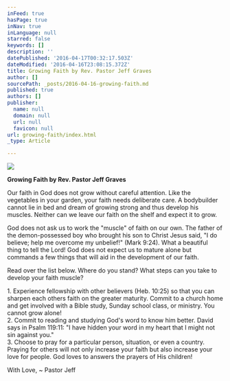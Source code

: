 ```yaml
---
inFeed: true
hasPage: true
inNav: true
inLanguage: null
starred: false
keywords: []
description: ''
datePublished: '2016-04-17T00:32:17.503Z'
dateModified: '2016-04-16T23:08:15.372Z'
title: Growing Faith by Rev. Pastor Jeff Graves
author: []
sourcePath: _posts/2016-04-16-growing-faith.md
published: true
authors: []
publisher:
  name: null
  domain: null
  url: null
  favicon: null
url: growing-faith/index.html
_type: Article

---
```

![](https://the-grid-user-content.s3-us-west-2.amazonaws.com/d4ef2159-1698-4d9a-8dd4-489f92464427.jpg)

**Growing Faith by Rev. Pastor Jeff Graves**

Our faith in God does not grow without careful attention. Like the vegetables in your garden, your faith needs deliberate care. A bodybuilder cannot lie in bed and dream of growing strong and thus develop his muscles. Neither can we leave our faith on the shelf and expect it to grow.

God does not ask us to work the "muscle" of faith on our own. The father of the demon-possessed boy who brought his son to Christ Jesus said, "I do believe; help me overcome my unbelief!" (Mark 9:24). What a beautiful thing to tell the Lord! God does not expect us to mature alone but commands a few things that will aid in the development of our faith.

Read over the list below. Where do you stand? What steps can you take to develop your faith muscle?

1\. Experience fellowship with other believers (Heb. 10:25) so that you can sharpen each others faith on the greater maturity. Commit to a church home and get involved with a Bible study, Sunday school class, or ministry. You cannot grow alone!  
2\. Commit to reading and studying God's word to know him better. David says in Psalm 119:11: "I have hidden your word in my heart that I might not sin against you."  
3\. Choose to pray for a particular person, situation, or even a country. Praying for others will not only increase your faith but also increase your love for people. God loves to answers the prayers of His children!

With Love,   ~ Pastor Jeff